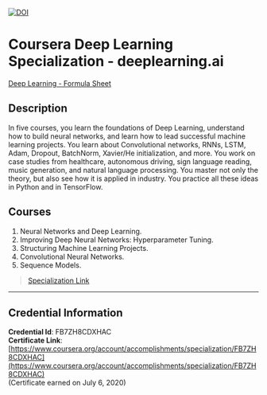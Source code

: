 [![DOI](https://zenodo.org/badge/DOI/10.5281/zenodo.3987343.svg)](https://doi.org/10.5281/zenodo.3987343)
# Coursera Deep Learning Specialization - deeplearning.ai

[Deep Learning - Formula Sheet](./fady-morris_deep-learning.pdf)

## Description
In five courses, you learn the foundations of Deep Learning, understand how to build neural networks, and learn how to lead successful machine learning projects. You learn about Convolutional networks, RNNs, LSTM, Adam, Dropout, BatchNorm, Xavier/He initialization, and more. You work on case studies from healthcare, autonomous driving, sign language reading, music generation, and natural language processing. You master not only the theory, but also see how it is applied in industry. You practice all these ideas in Python and in TensorFlow.

## Courses
1. Neural Networks and Deep Learning.
2. Improving Deep Neural Networks: Hyperparameter Tuning.
3. Structuring Machine Learning Projects.
4. Convolutional Neural Networks.
5. Sequence Models.

> [Specialization Link](https://www.coursera.org/specializations/deep-learning)


--------------------------------------------------------------------
## Credential Information
**Credential Id**: FB7ZH8CDXHAC  
**Certificate Link**: [https://www.coursera.org/account/accomplishments/specialization/FB7ZH8CDXHAC](https://www.coursera.org/account/accomplishments/specialization/FB7ZH8CDXHAC)  
(Certificate earned on July 6, 2020)
